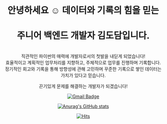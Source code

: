 <div align=center>

# 안녕하세요 ☺️ 데이터와 기록의 힘을 믿는
# 주니어 백엔드 개발자 김도담입니다. 
<br>
직관적인 파이썬의 매력에 개발자로서의 첫발을 내딛게 되었습니다!
<br>
효율적이고 계획적인 업무처리를 지향하고, 주체적으로 업무를 진행하며 기록합니다.
<br>
정기적인 회고와 기록을 통해 방향성에 관해 고민하며 꾸준한 기록으로 쌓인 데이터는 가치가 있다고 믿습니다.

  
끈기있게 문제를 해결하는 개발자가 되겠습니다!
  
  
 [![Gmail Badge](https://img.shields.io/badge/Gmail-d14836?style=flat-square&logo=Gmail&logoColor=white&link=mailto:dev.dodam@gmail.com)](mailto:dev.dodam@gmail.com)
	





  

[![Anurag's GitHub stats](https://github-readme-stats.vercel.app/api?username=damdream&theme=vue&show_icons=true)
](https://github.com/anuraghazra/github-readme-stats)


[![Hits](https://hits.seeyoufarm.com/api/count/incr/badge.svg?url=https%3A%2F%2Fgithub.com%2Fdamdream&count_bg=%23F1D7E5&title_bg=%23686363&icon=&icon_color=%23E7E7E7&title=hits&edge_flat=false)](https://hits.seeyoufarm.com)

</div>
<!--
**damdream/damdream** is a ✨ _special_ ✨ repository because its `README.md` (this file) appears on your GitHub profile.

Here are some ideas to get you started:


sdfsdfsfs
- 🔭 I’m currently working on ...
- 🌱 I’m currently learning ...
- 👯 I’m looking to collaborate on ...
- 🤔 I’m looking for help with ...
- 💬 Ask me about ...
- 📫 How to reach me: ...
- 😄 Pronouns: ...
- ⚡ Fun fact: ...
-->
